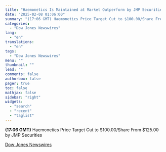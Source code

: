```yaml
---
title: "Haemonetics Is Maintained at Market Outperform by JMP Securities"
date: "2025-02-08 01:06:00"
summary: "(17:06 GMT) Haemonetics Price Target Cut to $100.00/Share From $125.00 by JMP Securities"
categories:
  - "Dow Jones Newswires"
lang:
  - "en"
translations:
  - "en"
tags:
  - "Dow Jones Newswires"
menu: ""
thumbnail: ""
lead: ""
comments: false
authorbox: false
pager: true
toc: false
mathjax: false
sidebar: "right"
widgets:
  - "search"
  - "recent"
  - "taglist"
---
```


**(17:06 GMT)** Haemonetics Price Target Cut to $100.00/Share From $125.00 by JMP Securities

[Dow Jones Newswires](https://www.tradingview.com/news/DJN_DN20250207008391:0/)

